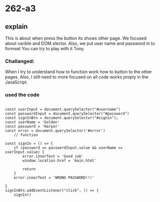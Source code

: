 # 262-a3

## explain

This is about when press the button its shows other page. We focused about varible and DOM slector. Also, we put user name and password in to formset You can try to play with it Tony.

### Challanged:

When I try to understand how to function work how to button to the other pages. Also, I still need to more focused on all code works proply in the JavaScript.

### used the code 
```

const userInput = document.querySelector("#username")
const passwordInput = document.querySelector("#password")
const signInBtn = document.querySelector("#signin");
const userName = 'Golden'
const password = 'Harper'
const error = document.querySelector('#error')
    // function

const signIn = () => {
    if (password == passwordInput.value && userName == userInput.value) {
        error.innerText = 'Good job'
        window.location.href = 'main.html'

        return
    }
    error.innerText = 'WRONG PASSWORD!!!'

}
signInBtn.addEventListener("click", () => {
    signIn()

```
